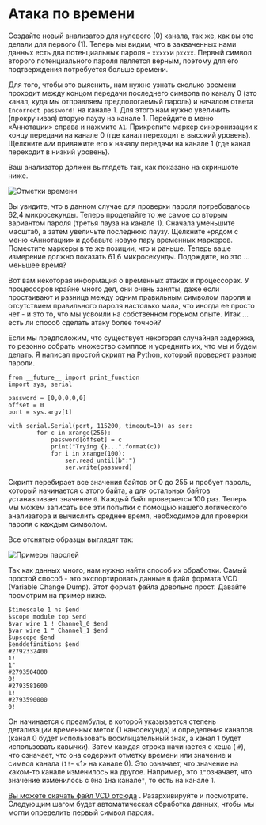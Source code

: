 # Атака по времени

Создайте новый анализатор для нулевого \(0\) канала, так же, как вы это делали для первого \(1\). Теперь мы видим,  что в захваченных нами данных есть два потенциальных пароля - `xxxxx`и `pxxxx`. Первый символ второго потенциального пароля является верным, поэтому для его подтверждения потребуется больше времени.

Для того, чтобы это выяснить, нам нужно узнать сколько времени проходит между концом передачи последнего символа по каналу 0 \(это канал, куда мы отправляем предпологаемый пароль\) и началом ответа `Incorrect password!` на канале 1. Для этого нам нужно увеличить \(прокручивая\) вторую паузу на канале 1. Перейдите в меню «Аннотации» справа и нажмите `A1`. Прикрепите маркер синхронизации к концу передачи на канале 0 \(где канал переходит в высокий уровень\). Щелкните `A2`и привяжите его к началу передачи на канале 1 \(где канал переходит в низкий уровень\).

Ваш анализатор должен выглядеть так, как показано на скриншоте ниже.

![&#x41E;&#x442;&#x43C;&#x435;&#x442;&#x43A;&#x438; &#x432;&#x440;&#x435;&#x43C;&#x435;&#x43D;&#x438;](https://maldroid.github.io/hardware-hacking/assets/logic-screenshot-timing.png)

Вы увидите, что в данном случае для проверки пароля потребовалось 62,4 микросекунды. Теперь проделайте то же самое со вторым вариантом пароля \(третья пауза на канале 1\). Сначала уменьшите масштаб, а затем увеличьте последнюю паузу. Щелкните `+`рядом с меню «Аннотации» и добавьте новую пару временных маркеров. Поместите маркеры в те же позиции, что и раньше. Теперь ваше измерение должно показать 61,6 микросекунды. Подождите, но это ... меньшее время?

Вот вам некоторая информация о временных атаках и процессорах. У процессоров крайне много дел, они очень заняты, даже если простаивают и разница между одним правильным символом пароля и отсутствием правильного пароля настолько мала, что иногда ее просто нет - и это то, что мы усвоили на собственном горьком опыте. Итак ... есть ли способ сделать атаку более точной?

Если мы предположим, что существует некоторая случайная задержка, то резонно собрать множество сэмплов и усреднить их, что мы и будем делать. Я написал простой скрипт на Python, который проверяет разные пароли.

```text
from __future__ import print_function
import sys, serial

password = [0,0,0,0,0]
offset = 0
port = sys.argv[1]

with serial.Serial(port, 115200, timeout=10) as ser:
        for c in xrange(256):
            password[offset] = c 
            print("Trying {}...".format(c))
            for i in xrange(100):
                ser.read_until(b":")
                ser.write(password)
```

Скрипт перебирает все значения байтов от 0 до 255 и пробует пароль, который начинается с этого байта, а для остальных байтов устанавливает значение `0`. Каждый байт проверяется 100 раз. Теперь мы можем записать все эти попытки с помощью нашего логического анализатора и вычислить среднее время, необходимое для проверки пароля с каждым символом.

Все отснятые образцы выглядят так:

![&#x41F;&#x440;&#x438;&#x43C;&#x435;&#x440;&#x44B; &#x43F;&#x430;&#x440;&#x43E;&#x43B;&#x435;&#x439;](https://maldroid.github.io/hardware-hacking/assets/logic-screenshot-password-tries.png)

Так как данных много, нам нужно найти способ их обработки. Самый простой способ - это экспортировать данные в файл формата VCD \(Variable Change Dump\). Этот формат файла довольно прост. Давайте посмотрим на пример ниже.

```text
$timescale 1 ns $end
$scope module top $end
$var wire 1 ! Channel_0 $end
$var wire 1 " Channel_1 $end
$upscope $end
$enddefinitions $end
#2792332400
1!
1"
#2793504800
0!
#2793581600
1!
#2793590000
0!
```

Он начинается с преамбулы, в которой указывается степень детализации временных меток \(1 наносекунда\) и определения каналов \(канал 0 будет использовать восклицательный знак, а канал 1 будет использовать кавычки\). Затем каждая строка начинается с хеша \( `#`\), что означает, что она содержит отметку времени или значение и символ канала \(`1!`- «1» на канале 0\). Это означает, что значение на каком-то канале изменилось на другое. Например, это `1"`означает, что значение изменилось с `0`на `1`на канале`"`, то есть на канале 1.

[Вы можете скачать файл VCD отсюда](https://maldroid.github.io/hardware-hacking/assets/password_tries_100.vcd.zip) . Разархивируйте и посмотрите. Следующим шагом будет автоматическая обработка данных, чтобы мы могли определить первый символ пароля.

